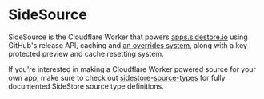 # SideSource

SideSource is the Cloudflare Worker that powers [apps.sidestore.io](https://apps.sidestore.io) using GitHub's release API, caching and [an overrides system](./overrides/), along with a key protected preview and cache resetting system.

If you're interested in making a Cloudflare Worker powered source for your own app, make sure to check out [sidestore-source-types](https://github.com/naturecodevoid/sidestore-source-types) for fully documented SideStore source type definitions.
